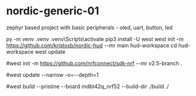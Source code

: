 # nordic-generic-01
zephyr based project with basic peripherals - oled, uart, button, led


py -m venv .venv
.venv\Scripts\activate
pip3 install -U west
west init -m https://github.com/kristosb/nordic-hud --mr main hud-workspace
cd hud-workspace
west update

#west init -m https://github.com/nrfconnect/sdk-nrf --mr v2.5-branch .

#west update --narrow -o=--depth=1

#west build --pristine --board mdbt42q_nrf52 --build-dir ./build ./